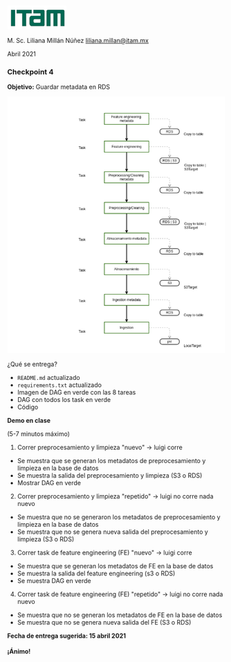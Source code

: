 ![](./images/itam_logo.png)

M. Sc. Liliana Millán Núñez liliana.millan@itam.mx

Abril 2021

### Checkpoint 4

**Objetivo:** Guardar metadata en RDS

![](./images/checkpoint4.png)

¿Qué se entrega?

+ `README.md` actualizado
+ `requirements.txt` actualizado
+ Imagen de DAG en verde con las 8 tareas
+ DAG con todos los task en verde
+ Código

**Demo en clase**

(5-7 minutos máximo)

1. Correr preprocesamiento y limpieza "nuevo" -> luigi corre
* Se muestra que se generan los metadatos de preprocesamiento y limpieza en la base de datos
* Se muestra la salida del preprocesamiento y limpieza (S3 o RDS)
* Mostrar DAG en verde
2. Correr preprocesamiento y limpieza "repetido" -> luigi no corre nada nuevo
* Se muestra que no se generaron los metadatos de preprocesamiento y limpieza en la base de datos
* Se muestra que no se genera nueva salida del preprocesamiento y limpieza (S3 o RDS)
3. Correr task de feature engineering (FE) "nuevo" -> luigi corre
* Se muestra que se generan los metadatos de FE en la base de datos
* Se muestra la salida del feature engineering (s3 o RDS)
* Se muestra DAG en verde
4. Correr task de feature engineering (FE) "repetido" -> luigi no corre nada nuevo
* Se muestra que no se generan los metadatos de FE en la base de datos
* Se muestra que no se genera nueva salida del FE (S3 o RDS)

**Fecha de entrega sugerida: 15 abril 2021**

#### ¡Ánimo!
